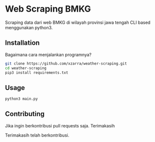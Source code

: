 # Web Scraping BMKG

Scraping data dari web BMKG di wilayah provinsi jawa tengah CLI based menggunakan python3.

## Installation

Bagaimana cara menjalankan programnya?

```bash
git clone https://github.com/xzarra/weather-scraping.git
cd weather-scraping
pip3 install requirements.txt
```

## Usage

```python
python3 main.py
```

## Contributing
Jika ingin berkontribusi pull requests saja. Terimakasih

Terimakasih telah berkontribusi.
